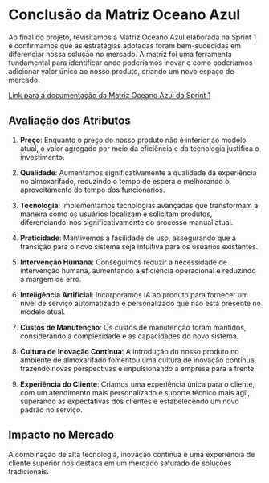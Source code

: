 # Conclusão da Matriz Oceano Azul

Ao final do projeto, revisitamos a Matriz Oceano Azul elaborada na Sprint 1 e confirmamos que as estratégias adotadas foram bem-sucedidas em diferenciar nossa solução no mercado. A matriz foi uma ferramenta fundamental para identificar onde poderíamos inovar e como poderíamos adicionar valor único ao nosso produto, criando um novo espaço de mercado.

[Link para a documentação da Matriz Oceano Azul da Sprint 1](https://2023m8t2-inteli.github.io/grupo2/sprint1/Entendimento%20do%20negócio/Matriz%20Oceano%20Aazul/)

## Avaliação dos Atributos

1. **Preço**: Enquanto o preço do nosso produto não é inferior ao modelo atual, o valor agregado por meio da eficiência e da tecnologia justifica o investimento.

2. **Qualidade**: Aumentamos significativamente a qualidade da experiência no almoxarifado, reduzindo o tempo de espera e melhorando o aproveitamento do tempo dos funcionários.

3. **Tecnologia**: Implementamos tecnologias avançadas que transformam a maneira como os usuários localizam e solicitam produtos, diferenciando-nos significativamente do processo manual atual.

4. **Praticidade**: Mantivemos a facilidade de uso, assegurando que a transição para o novo sistema seja intuitiva para os usuários existentes.

5. **Intervenção Humana**: Conseguimos reduzir a necessidade de intervenção humana, aumentando a eficiência operacional e reduzindo a margem de erro.

6. **Inteligência Artificial**: Incorporamos IA ao produto para fornecer um nível de serviço automatizado e personalizado que não está presente no modelo atual.

7. **Custos de Manutenção**: Os custos de manutenção foram mantidos, considerando a complexidade e as capacidades do novo sistema.

8. **Cultura de Inovação Contínua**: A introdução do nosso produto no ambiente de almoxarifado fomentou uma cultura de inovação contínua, trazendo novas perspectivas e impulsionando a empresa para a frente.

9. **Experiência do Cliente**: Criamos uma experiência única para o cliente, com um atendimento mais personalizado e suporte técnico mais ágil, superando as expectativas dos clientes e estabelecendo um novo padrão no serviço.

## Impacto no Mercado

A combinação de alta tecnologia, inovação contínua e uma experiência de cliente superior nos destaca em um mercado saturado de soluções tradicionais.